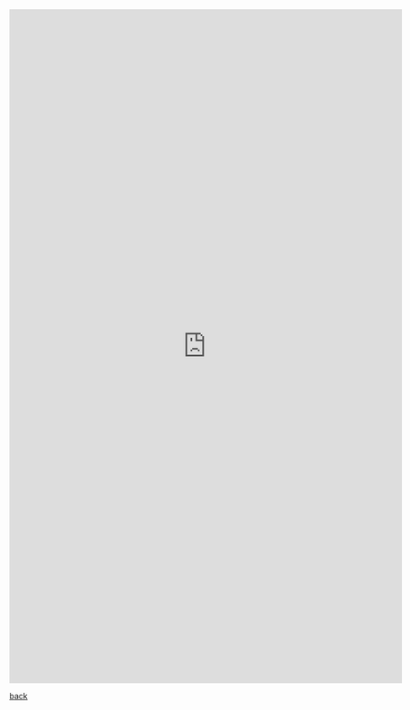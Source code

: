

<iframe scrolling="no" src="https://docs.google.com/forms/d/e/1FAIpQLSc5QAUczsbUuFqFCKZyUC3Y8iaiHrG5lUIzpAQb9_yza9mV0A/viewform?embedded=true" width="700" height="1200" frameborder="0" marginheight="0" marginwidth="0">Loading...</iframe>

[back](./)

